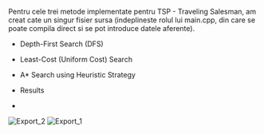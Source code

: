 Pentru cele trei metode implementate pentru TSP - Traveling Salesman, am creat cate un singur fisier sursa (indeplineste rolul lui main.cpp, din care se poate compila direct si se pot introduce datele aferente). 

- Depth-First Search (DFS)
- Least-Cost (Uniform Cost) Search
- A* Search using Heuristic Strategy

- Results

- 
![Export_2](https://github.com/CalinStefanMiertescu/Miertescu_Stefan_IA_Homework_2024/assets/170947176/928bfec8-58cd-438b-bfa6-f469823f2907)
![Export_1](https://github.com/CalinStefanMiertescu/Miertescu_Stefan_IA_Homework_2024/assets/170947176/613f25b4-015a-4954-b718-2d25f6cefbce)
